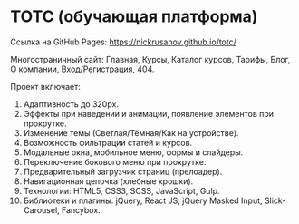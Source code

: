 # TOTC (обучающая платформа)

Ссылка на GitHub Pages: https://nickrusanov.github.io/totc/

Многостраничный сайт: Главная, Курсы, Каталог курсов, Тарифы, Блог, О компании, Вход/Регистрация, 404.

Проект включает:
1. Адаптивность до 320px.
2. Эффекты при наведении и анимации, появление элементов при прокрутке.
3. Изменение темы (Светлая/Тёмная/Как на устройстве).
4. Возможность фильтрации статей и курсов.
5. Модальные окна, мобильное меню, формы и слайдеры.
6. Переключение бокового меню при прокрутке.
7. Предварительный загрузчик страниц (прелоадер).
8. Навигационная цепочка (хлебные крошки).
9. Технологии: HTML5, CSS3, SCSS, JavaScript, Gulp.
10. Библиотеки и плагины: jQuery, React JS, jQuery Masked Input, Slick-Carousel, Fancybox.